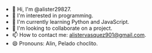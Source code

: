 - 👋 Hi, I'm @alister29827.
- 👀 I'm interested in programming.
- 🌱 I'm currently learning Python and JavaScript.
- 💞️ I'm looking to collaborate on a project.
- 📫 How to contact me: alistervasquez901@gmail.com.
- 😄 Pronouns: Alin, Pelado choclito.
<!---
alister29827/alister29827 is a ✨ special ✨ repository because its `README.md` (this file) appears on your GitHub profile.
You can click the Preview link to take a look at your changes.
--->
